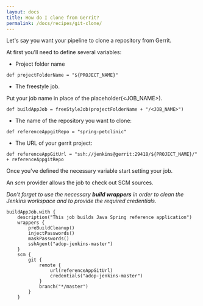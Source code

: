 ```yaml
---
layout: docs
title: How do I clone from Gerrit?
permalink: /docs/recipes/git-clone/
---
```


Let's say you want your pipeline to clone a repository from Gerrit.

At first you'll need to define several variables:

* Project folder name

```
def projectFolderName = "${PROJECT_NAME}"
```

* The freestyle job.

Put your job name in place of the placeholder(<JOB_NAME>).

```
def buildAppJob = freeStyleJob(projectFolderName + "/<JOB_NAME>")
```

* The name of the repository you want to clone:

```
def referenceAppgitRepo = "spring-petclinic"
```

* The URL of your gerrit project:

```
def referenceAppGitUrl = "ssh://jenkins@gerrit:29418/${PROJECT_NAME}/" + referenceAppgitRepo
```

Once you've defined the necessary variable start setting your job.

An _scm_ provider allows the job to check out SCM sources.

_Don't forget to use the necessary **build wrappers** in order to clean the Jenkins workspace and to provide the required credentials._

```
buildAppJob.with {
    description("This job builds Java Spring reference application")
    wrappers {
        preBuildCleanup()
        injectPasswords()
        maskPasswords()
        sshAgent("adop-jenkins-master")
    }
    scm {
        git {
            remote {
                url(referenceAppGitUrl)
                credentials("adop-jenkins-master")
            }
            branch("*/master")
        }
    }
```



